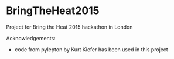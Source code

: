 # BringTheHeat2015
Project for Bring the Heat 2015 hackathon in London

Acknowledgements:
- code from pylepton by Kurt Kiefer has been used in this project
